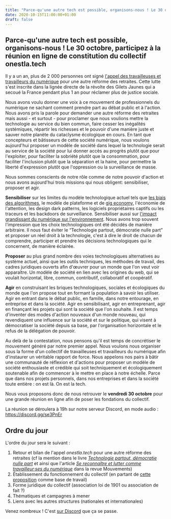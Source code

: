 ```yaml
---
title: "Parce-qu'une autre tech est possible, organisons-nous ! Le 30 octobre, participez à la réunion en ligne de constitution du collectif onestla.tech"
date: 2020-10-15T11:00:00+01:00  
draft: false
---
```

## Parce-qu'une autre tech est possible, organisons-nous ! Le 30 octobre, participez à la réunion en ligne de constitution du collectif onestla.tech

Il y a un an, plus de 2 000 personnes ont signé [l'appel des travailleuses et travailleurs du numérique](https://onestla.tech/) pour une autre réforme des retraites. Cette lutte s'est inscrite dans la lignée directe de la révolte des Gilets Jaunes qui a secoué la France pendant plus 1 an pour réclamer plus de justice sociale. 

Nous avons voulu donner une voix à ce mouvement de professionnels du numérique ne sachant comment prendre part au débat public et à l'action. Nous avons pris la parole pour demander une autre réforme des retraites mais aussi - et surtout - pour proclamer que nous voulions mettre la technologie au service du bien commun, faire cesser les inégalités systémiques, répartir les richesses et le pouvoir d'une manière juste et sauver notre planète du cataclysme écologique en cours.
En tant que concepteurs et bâtisseurs de cette société numérique, nous voulons aujourd'hui proposer un modèle de société dans lequel la technologie serait au service de la société pour lui donner accès au progrès plutôt que pour l'exploiter, pour faciliter la sobriété plutôt que la consommation, pour faciliter l'inclusion plutôt que la séparation et la haine, pour permettre la liberté d'expression plutôt que l'oppression ou la surveillance de masse. 

Nous sommes conscients de notre rôle comme de notre pouvoir d'action et nous avons aujourd'hui trois missions qui nous obligent: sensibiliser, proposer et agir.

**Sensibiliser** sur les limites du modèle technologique actuel tels que [les biais des algorithmes](https://www.technologyreview.com/2020/07/17/1005396/predictive-policing-algorithms-racist-dismantled-machine-learning-bias-criminal-justice/), le modèle de plateforme et de [gig economy](https://www.theguardian.com/technology/2020/jul/20/uber-drivers-to-launch-legal-bid-to-uncover-apps-algorithm), l'économie de l'attention, les design dark patterns, les logiciels propriétaires captifs ou les traceurs et les backdoors de surveillance. Sensibiliser aussi sur [l'impact grandissant du numérique sur l'environnement](https://www.greenit.fr/wp-content/uploads/2020/06/2020-06-iNum-etude-impacts-numerique-France-rapport.pdf). Nous avons trop souvent l'impression que les choix technologiques ont été décidés de manière arbitraire. Il nous faut éviter le “Technologie partout, démocratie nulle part”  et proposer un réel droit à la technologie, c'est à dire le droit de chacun de comprendre, participer et prendre les décisions technologiques qui le concernent, de manière éclairée.

**Proposer** au plus grand nombre des voies technologiques alternatives au système actuel, ainsi que les outils techniques, les méthodes de travail, des cadres juridiques ouverts afin d'œuvrer pour un monde que l'on veut voir apparaître. Un modèle de société en lien avec les origines du web, qui se voulait horizontal, libre, commun, contributif, collaboratif et coopératif.

**Agir** en construisant les briques technologiques, sociales et écologiques du monde que l'on propose tout en formant la population à savoir les utiliser. Agir en entrant dans le débat public, en famille, dans notre entourage, en entreprise et dans la société. Agir en sensibilisant, agir en entreprenant, agir en finançant les projets qui sont la société que l'on souhaite. Il est temps d'inventer des modes d'action nouveaux d'un monde nouveau, qui revendiquent une influence sur la société et sur le politique, qui visent à démocratiser la société depuis sa base, par l'organisation horizontale et le refus de la délégation de pouvoir.

Au delà de la contestation, nous pensons qu'il est temps de concrétiser le mouvement généré par notre premier appel. Nous voulons nous organiser sous la forme d'un collectif de travailleuses et travailleurs du numérique afin d'instaurer un véritable rapport de force. Nous appelons nos pairs à bâtir une communauté de réflexion et d'actions pour proposer un modèle de société enthousiaste et crédible qui soit techniquement et écologiquement  soutenable afin de commencer à le mettre en place à notre échelle. Parce que dans nos projets personnels, dans nos entreprises et dans la société toute entière : on est là. On est la tech. 

Nous vous proposons donc de nous retrouver le **vendredi 30 octobre** pour une grande réunion en ligne afin de poser les fondations du collectif.

La réunion se déroulera à 19h sur notre serveur Discord, en mode audio : https://discord.gg/se3PnEr

## Ordre du jour

L'ordre du jour sera le suivant :

1. Retour et bilan de l'appel *onestla.tech* pour une autre réforme des retraites (cf la mention dans le livre [*Technologie partout, démocratie nulle part*](https://twitter.com/richardhanna/status/1313493711586816002) et ainsi que l'article [*Se reconnaître et lutter comme travailleur·ses du numérique*](https://mouvements.info/travailleur-ses-du-numerique/) dans la revue Mouvements)
2. Établissement du fonctionnement du collectif (en partant de [cette proposition](https://github.com/onestlatech/onestlatech.github.io/pull/1110) comme base de travail)
3. Forme juridique du collectif (association loi de 1901 ou association de fait ?)
4. Thématiques et campagnes à mener
5. Liens avec les autres structures (nationales et internationales)

Venez nombreux ! C'est [sur Discord](https://discord.gg/se3PnEr) que ça se passe.
